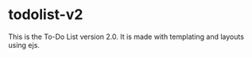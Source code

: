 # todolist-v2
This is the To-Do List version 2.0.
It is made with templating and layouts using ejs.
